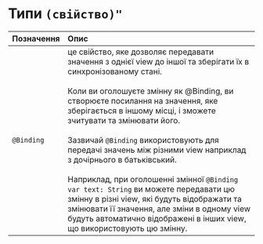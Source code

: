 # Типи `(свійство)"`

| Позначення | Опис                          |
| :--------- | :---------------------------- |
| `@Binding` | це свійство, яке дозволяє передавати значення з однієї view до іншої та зберігати їх в синхронізованому стані. <br/><br/> Коли ви оголошуєте змінну як @Binding, ви створюєте посилання на значення, яке зберігається в іншому місці, і зможете зчитувати та змінювати його. <br/> <br/> Зазвичай `@Binding` використовують для передачі значень між різними view наприклад з дочірнього в батьківський.<br/><br/> Наприклад, при оголошенні змінної `@Binding var text: String` ви можете передавати цю змінну в різні view, які будуть відображати та змінювати її значення, але зміни в одному view будуть автоматично відображені в інших view, що використовують цю змінну. |